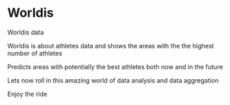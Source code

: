 # Worldis
Worldis data


Worldis is about athletes data and shows the areas with the 
the highest number of athletes

Predicts areas with potentially the best athletes both now and in the future


Lets now roll in this amazing world of data analysis and data aggregation

Enjoy the ride
